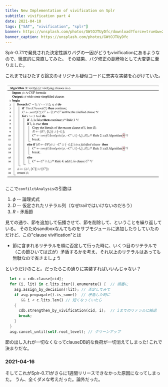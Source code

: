```yaml
---
title: New Implementation of vivification on Splr
subtitle: vivification part 4
date: 2021-04-10
tags: ["SAT", "vivification", "splr"]
banner: https://unsplash.com/photos/GWtOJTUyDfc/download?force=true&w=2400
banner_caption: https://unsplash.com/photos/GWtOJTUyDfc
---
```


Splr-0.7.1で発見された決定性誤りバグの一因がどうもvivificationにあるようなので、徹底的に見直してみた。
その結果、バグ修正の副産物として大変更に至りました。

これまではひたすら論文のオリジナル疑似コードに忠実な実装を心がけていた。

![](/img/2020/07-05/vivi-algo3.jpg)

ここで`confilctAnalysis`の引数は

1. $\phi$ -- 論理式式
1. $D$ -- 仮定されたリテラル列（なぜtrailではいけないのだろう）
1. $R$ - 矛盾節

見ての通り、節を追加して伝播させて、節を削除して、ということを繰り返している。
そのためsandboxなんてものをサブモジュールに追加したりしていたのだけど、この"clause vivification"とは

- 節に含まれるリテラルを順に否定して行った時に、いくつ目のリテラルで（この節ひいては式が）矛盾するかを考え、それ以上のリテラルはあっても無駄なので省きましょう

というだけのこと。だったらこの通りに実装すればいいんじゃない？

```rust
  let c = cdb.clause[cid];
  for (i, lit) in c.lits.iter().enumerate() {  // 順番に
    asg.assign_by_decision(!lit); // 否定してみて
    if asg.propagate().is_some()  // 矛盾した時に
       && i < c.lits.len() // 短くなっていたら
    {
      cdb.strengthen_by_vivification(cid, i);  // iまでのリテラルに縮退
      break;
    }
  }
  asg.cancel_until(self.root_level); // クリーンアップ
```

節の出し入れが一切なくなってclauseDB的な負荷が一切消えてしまった!
これで決まりだな。

### 2021-04-16

そしてこれがSplr-0.7.1がさらに1週間リリースできなかった原因になってしまった。
うん、全くダメな考えだった。論外だった。

